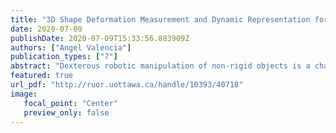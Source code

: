 ```yaml
---
title: "3D Shape Deformation Measurement and Dynamic Representation for Non-Rigid Objects under Manipulation"
date: 2020-07-09
publishDate: 2020-07-09T15:33:56.883909Z
authors: ["Angel Valencia"]
publication_types: ["7"]
abstract: "Dexterous robotic manipulation of non-rigid objects is a challenging problem but necessary to explore as robots are increasingly interacting with more complex environments in which such objects are frequently present. In particular, common manipulation tasks such as molding clay to a target shape or picking fruits and vegetables for use in the kitchen, require a high-level understanding of the scene and objects. Commonly, the behavior of non-rigid objects is described by a model. Although, well-established modeling techniques are difficult to apply in robotic tasks since objects and their properties are unknown in such unstructured environments. This work proposes a sensing and modeling framework to measure the 3D shape deformation of non-rigid objects. Unlike traditional methods, this framework explores data-driven learning techniques focused on shape representation and deformation dynamics prediction using a graph-based approach. The proposal is validated experimentally, analyzing the performance of the representation model to capture the current state of the non-rigid object shape. In addition, the performance of the prediction model is analyzed in terms of its ability to produce future states of the non-rigid object shape due to the manipulation actions of the robotic system. The results suggest that the representation model is able to produce graphs that closely capture the deformation behavior of the non-rigid object. Whereas, the prediction model produces visually plausible graphs when short-term predictions are required."
featured: true
url_pdf: "http://ruor.uottawa.ca/handle/10393/40718"
image: 
   focal_point: "Center" 
   preview_only: false
---
```


